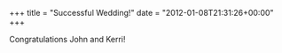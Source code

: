+++
title = "Successful Wedding!"
date = "2012-01-08T21:31:26+00:00"
+++

Congratulations John and Kerri!
			